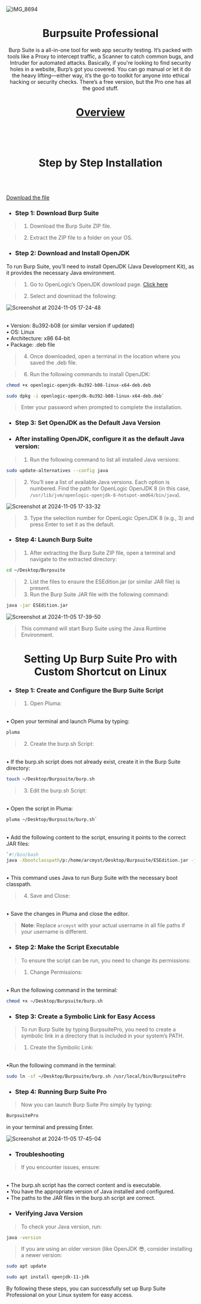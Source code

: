 ![IMG_8694](https://github.com/user-attachments/assets/65fbe3a1-72e8-4bb8-9ef4-79c079dbafe4)


# <h1 align="center"> Burpsuite Professional </h1>

<p align="center"> Burp Suite is a all-in-one tool for web app security testing. It’s packed with tools like a Proxy to intercept traffic, a Scanner to catch common bugs, and Intruder for automated attacks. Basically, if you're looking to find security holes in a website, Burp’s got you covered. You can go manual or let it do the heavy lifting—either way, it’s the go-to toolkit for anyone into ethical hacking or security checks. There’s a free version, but the Pro one has all the good stuff. </p>

<h1 align="center">

[Overview](https://portswigger.net/burp/pro)
 </h1>

<br></br>

<h1 align="center"> Step by Step Installation </h1>

<br></br>

[Download the file](https://drive.google.com/uc?export=download&id=1R19bRsw72NeGTlwJ9U96rOp8mk8fHQ9m)



- ### Step 1: Download Burp Suite

> 1. Download the Burp Suite ZIP file.

> 2. Extract the ZIP file to a folder on your OS.


- ### Step 2: Download and Install OpenJDK

To run Burp Suite, you’ll need to install OpenJDK (Java Development Kit), as it provides the necessary Java environment.

> 1. Go to OpenLogic’s OpenJDK download page. [Click here](https://www.openlogic.com/openjdk-downloads?field_java_parent_version_target_id=416&field_operating_system_target_id=426&field_architecture_target_id=391&field_java_package_target_id=396)

>2. Select and download the following:

![Screenshot at 2024-11-05 17-24-48](https://github.com/user-attachments/assets/21aceef7-d88f-4f03-afb2-b730a5426242)


<br>
 • Version: 8u392-b08 (or similar version if updated)
<br>
 • OS: Linux
 <br>
• Architecture: x86 64-bit
 <br>
• Package: .deb file
</br>


> 4. Once downloaded, open a terminal in the location where you saved the .deb file.

> 6. Run the following commands to install OpenJDK:

```bash
chmod +x openlogic-openjdk-8u392-b08-linux-x64-deb.deb
```

```bash
sudo dpkg -i openlogic-openjdk-8u392-b08-linux-x64-deb.deb`
```

> Enter your password when prompted to complete the installation.


- ### Step 3: Set OpenJDK as the Default Java Version

- ### After installing OpenJDK, configure it as the default Java version:

> 1. Run the following command to list all installed Java versions:

```bash
sudo update-alternatives --config java
```

> 2. You’ll see a list of available Java versions. Each option is numbered. Find the path for OpenLogic OpenJDK 8 (in this case, `/usr/lib/jvm/openlogic-openjdk-8-hotspot-amd64/bin/java`).

![Screenshot at 2024-11-05 17-33-32](https://github.com/user-attachments/assets/83c03b36-e72a-4a8e-9a92-a0b7789b8f7e)


> 3. Type the selection number for OpenLogic OpenJDK 8 (e.g., 3) and press Enter to set it as the default.


- ### Step 4: Launch Burp Suite

> 1. After extracting the Burp Suite ZIP file, open a terminal and navigate to the extracted directory:

```bash
cd ~/Desktop/Burpsuite
```


> 2. List the files to ensure the ESEdition.jar (or similar JAR file) is present.
> 3. Run the Burp Suite JAR file with the following command:

```bash
java -jar ESEdition.jar
```
![Screenshot at 2024-11-05 17-39-50](https://github.com/user-attachments/assets/21cc9ad0-d40a-4032-861b-27900761dc79)


> This command will start Burp Suite using the Java Runtime Environment.


# <h1 align="center"> Setting Up Burp Suite Pro with Custom Shortcut on Linux </h1>


- ### Step 1: Create and Configure the Burp Suite Script

> 1. Open Pluma:

 <br>
• Open your terminal and launch Pluma by typing:
</br>

```bash
pluma
```

> 2. Create the burp.sh Script:

<br>
• If the burp.sh script does not already exist, create it in the Burp Suite directory:
</br>

```bash
touch ~/Desktop/Burpsuite/burp.sh
```

> 3. Edit the burp.sh Script:

<br>
• Open the script in Pluma:
</br>

```bash
pluma ~/Desktop/Burpsuite/burp.sh`
```
<br>
• Add the following content to the script, ensuring it points to the correct JAR files:
</br>

```bash
`#!/bin/bash
java -Xbootclasspath/p:/home/arcmyst/Desktop/Burpsuite/ESEdition.jar -jar /home/arcmyst/Desktop/Burpsuite/burpsuite_pro_v1.7.34.jar
```

<br>
• This command uses Java to run Burp Suite with the necessary boot classpath.
</br>

> 4. Save and Close:

<br>
• Save the changes in Pluma and close the editor.
</br>

> **Note**: Replace `arcmyst` with your actual username in all file paths if your username is different.


- ### Step 2: Make the Script Executable

> To ensure the script can be run, you need to change its permissions:

> 1. Change Permissions:

<br>
• Run the following command in the terminal:
</br>

```bash
chmod +x ~/Desktop/Burpsuite/burp.sh
```


- ### Step 3: Create a Symbolic Link for Easy Access

> To run Burp Suite by typing BurpsuitePro, you need to create a symbolic link in a directory that is included in your system’s PATH.

> 1. Create the Symbolic Link:

<br>
•Run the following command in the terminal:
</br>

```bash
sudo ln -sf ~/Desktop/Burpsuite/burp.sh /usr/local/bin/BurpsuitePro
```

- ### Step 4: Running Burp Suite Pro

>Now you can launch Burp Suite Pro simply by typing:

```bash
BurpsuitePro
```
in your terminal and pressing Enter.

![Screenshot at 2024-11-05 17-45-04](https://github.com/user-attachments/assets/99a3ce45-6a37-478c-8153-ed5df25caf1f)



- ### Troubleshooting

> If you encounter issues, ensure:
<br>
• The burp.sh script has the correct content and is executable.
<br>
• You have the appropriate version of Java installed and configured.
<br>
• The paths to the JAR files in the burp.sh script are correct.
</br>

- ### Verifying Java Version

> To check your Java version, run:

```bash
java -version
```

> If you are using an older version (like OpenJDK 😎, consider installing a newer version:

```bash
sudo apt update
```

```bash
sudo apt install openjdk-11-jdk
```

By following these steps, you can successfully set up Burp Suite Professional on your Linux system for easy access.

